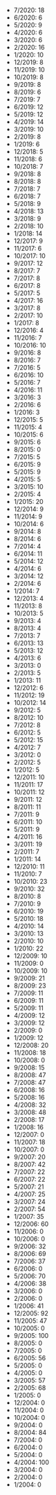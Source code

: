 *  7/2020: 18
*  6/2020: 6
*  5/2020: 9
*  4/2020: 6
*  3/2020: 6
*  2/2020: 16
*  1/2020: 10
*  12/2019: 8
*  11/2019: 10
*  10/2019: 8
*  9/2019: 8
*  8/2019: 6
*  7/2019: 7
*  6/2019: 12
*  5/2019: 12
*  4/2019: 14
*  3/2019: 10
*  2/2019: 8
*  1/2019: 6
*  12/2018: 5
*  11/2018: 6
*  10/2018: 7
*  9/2018: 8
*  8/2018: 8
*  7/2018: 7
*  6/2018: 7
*  5/2018: 9
*  4/2018: 13
*  3/2018: 9
*  2/2018: 10
*  1/2018: 14
*  12/2017: 9
*  11/2017: 6
*  10/2017: 10
*  9/2017: 12
*  8/2017: 7
*  7/2017: 8
*  6/2017: 8
*  5/2017: 5
*  4/2017: 16
*  3/2017: 8
*  2/2017: 10
*  1/2017: 8
*  12/2016: 4
*  11/2016: 7
*  10/2016: 10
*  9/2016: 8
*  8/2016: 7
*  7/2016: 5
*  6/2016: 10
*  5/2016: 7
*  4/2016: 11
*  3/2016: 3
*  2/2016: 6
*  1/2016: 3
*  12/2015: 5
*  11/2015: 4
*  10/2015: 6
*  9/2015: 6
*  8/2015: 0
*  7/2015: 5
*  6/2015: 9
*  5/2015: 9
*  4/2015: 5
*  3/2015: 10
*  2/2015: 4
*  1/2015: 20
*  12/2014: 9
*  11/2014: 9
*  10/2014: 6
*  9/2014: 8
*  8/2014: 6
*  7/2014: 4
*  6/2014: 11
*  5/2014: 12
*  4/2014: 6
*  3/2014: 12
*  2/2014: 6
*  1/2014: 7
*  12/2013: 4
*  11/2013: 8
*  10/2013: 5
*  9/2013: 4
*  8/2013: 4
*  7/2013: 7
*  6/2013: 13
*  5/2013: 12
*  4/2013: 6
*  3/2013: 0
*  2/2013: 5
*  1/2013: 11
*  12/2012: 6
*  11/2012: 19
*  10/2012: 14
*  9/2012: 5
*  8/2012: 10
*  7/2012: 8
*  6/2012: 5
*  5/2012: 15
*  4/2012: 7
*  3/2012: 0
*  2/2012: 5
*  1/2012: 5
*  12/2011: 10
*  11/2011: 17
*  10/2011: 12
*  9/2011: 12
*  8/2011: 11
*  7/2011: 9
*  6/2011: 10
*  5/2011: 9
*  4/2011: 16
*  3/2011: 19
*  2/2011: 7
*  1/2011: 14
*  12/2010: 11
*  11/2010: 7
*  10/2010: 23
*  9/2010: 32
*  8/2010: 8
*  7/2010: 9
*  6/2010: 19
*  5/2010: 18
*  4/2010: 14
*  3/2010: 13
*  2/2010: 10
*  1/2010: 22
*  12/2009: 10
*  11/2009: 0
*  10/2009: 10
*  9/2009: 21
*  8/2009: 23
*  7/2009: 11
*  6/2009: 11
*  5/2009: 11
*  4/2009: 12
*  3/2009: 12
*  2/2009: 0
*  1/2009: 12
*  12/2008: 20
*  11/2008: 18
*  10/2008: 0
*  9/2008: 15
*  8/2008: 47
*  7/2008: 47
*  6/2008: 16
*  5/2008: 16
*  4/2008: 32
*  3/2008: 48
*  2/2008: 17
*  1/2008: 16
*  12/2007: 0
*  11/2007: 18
*  10/2007: 0
*  9/2007: 20
*  8/2007: 42
*  7/2007: 22
*  6/2007: 22
*  5/2007: 21
*  4/2007: 25
*  3/2007: 24
*  2/2007: 54
*  1/2007: 35
*  12/2006: 60
*  11/2006: 0
*  10/2006: 0
*  9/2006: 32
*  8/2006: 69
*  7/2006: 37
*  6/2006: 0
*  5/2006: 70
*  4/2006: 38
*  3/2006: 0
*  2/2006: 0
*  1/2006: 41
*  12/2005: 92
*  11/2005: 47
*  10/2005: 0
*  9/2005: 100
*  8/2005: 0
*  7/2005: 0
*  6/2005: 56
*  5/2005: 0
*  4/2005: 0
*  3/2005: 57
*  2/2005: 68
*  1/2005: 0
*  12/2004: 0
*  11/2004: 0
*  10/2004: 0
*  9/2004: 0
*  8/2004: 84
*  7/2004: 0
*  6/2004: 0
*  5/2004: 0
*  4/2004: 100
*  3/2004: 0
*  2/2004: 0
*  1/2004: 0